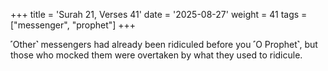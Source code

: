 +++
title = 'Surah 21, Verses 41'
date = '2025-08-27'
weight = 41
tags = ["messenger", "prophet"]
+++

˹Other˺ messengers had already been ridiculed before you ˹O Prophet˺, but those who mocked them were overtaken by what they used to ridicule.
